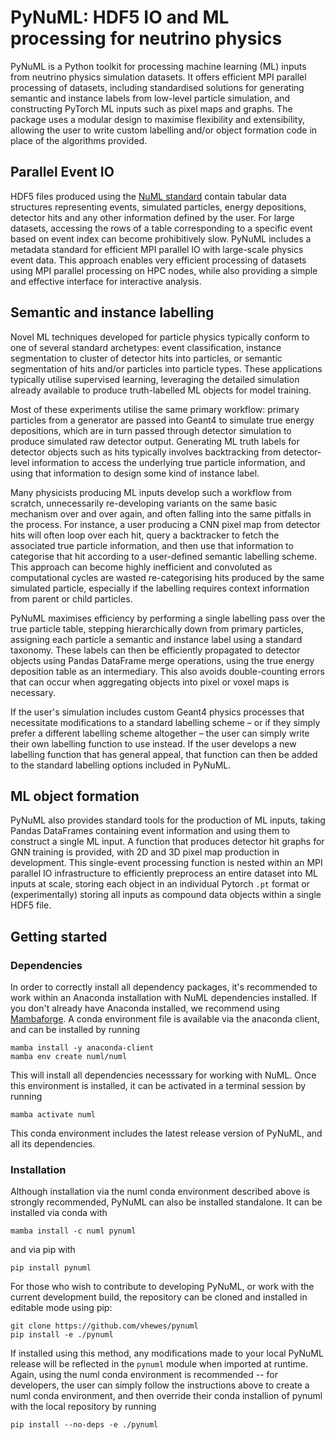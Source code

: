 # PyNuML: HDF5 IO and ML processing for neutrino physics

PyNuML is a Python toolkit for processing machine learning (ML) inputs from neutrino physics simulation datasets. It offers efficient MPI parallel processing of datasets, including standardised solutions for generating semantic and instance labels from low-level particle simulation, and constructing PyTorch ML inputs such as pixel maps and graphs. The package uses a modular design to maximise flexibility and extensibility, allowing the user to write custom labelling and/or object formation code in place of the algorithms provided.

## Parallel Event IO

HDF5 files produced using the [NuML standard](https://github.com/vhewes/numl) contain tabular data structures representing events, simulated particles, energy depositions, detector hits and any other information defined by the user. For large datasets, accessing the rows of a table corresponding to a specific event based on event index can become prohibitively slow. PyNuML includes a metadata standard for efficient MPI parallel IO with large-scale physics event data. This approach enables very efficient processing of datasets using MPI parallel processing on HPC nodes, while also providing a simple and effective interface for interactive analysis.

## Semantic and instance labelling

Novel ML techniques developed for particle physics typically conform to one of several standard archetypes: event classification, instance segmentation to cluster of detector hits into particles, or semantic segmentation of hits and/or particles into particle types. These applications typically utilise supervised learning, leveraging the detailed simulation already available to produce truth-labelled ML objects for model training.

Most of these experiments utilise the same primary workflow: primary particles from a generator are passed into Geant4 to simulate true energy depositions, which are in turn passed through detector simulation to produce simulated raw detector output. Generating ML truth labels for detector objects such as hits typically involves backtracking from detector-level information to access the underlying true particle information, and using that information to design some kind of instance label.

Many physicists producing ML inputs develop such a workflow from scratch, unnecessarily re-developing variants on the same basic mechanism over and over again, and often falling into the same pitfalls in the process. For instance, a user producing a CNN pixel map from detector hits will often loop over each hit, query a backtracker to fetch the associated true particle information, and then use that information to categorise that hit according to a user-defined semantic labelling scheme. This approach can become highly inefficient and convoluted as computational cycles are wasted re-categorising hits produced by the same simulated particle, especially if the labelling requires context information from parent or child particles.

PyNuML maximises efficiency by performing a single labelling pass over the true particle table, stepping hierarchically down from primary particles, assigning each particle a semantic and instance label using a standard taxonomy. These labels can then be efficiently propagated to detector objects using Pandas DataFrame merge operations, using the true energy deposition table as an intermediary. This also avoids double-counting errors that can occur when aggregating objects into pixel or voxel maps is necessary.

If the user's simulation includes custom Geant4 physics processes that necessitate modifications to a standard labelling scheme – or if they simply prefer a different labelling scheme altogether – the user can simply write their own labelling function to use instead. If the user develops a new labelling function that has general appeal, that function can then be added to the standard labelling options included in PyNuML.

## ML object formation

PyNuML also provides standard tools for the production of ML inputs, taking Pandas DataFrames containing event information and using them to construct a single ML input. A function that produces detector hit graphs for GNN training is provided, with 2D and 3D pixel map production in development. This single-event processing function is nested within an MPI parallel IO infrastructure to efficiently preprocess an entire dataset into ML inputs at scale, storing each object in an individual Pytorch `.pt` format or (experimentally) storing all inputs as compound data objects within a single HDF5 file.

## Getting started

### Dependencies

In order to correctly install all dependency packages, it's recommended to work within an Anaconda installation with NuML dependencies installed. If you don't already have Anaconda installed, we recommend using [Mambaforge](https://github.com/conda-forge/miniforge). A conda environment file is available via the anaconda client, and can be installed by running
```
mamba install -y anaconda-client
mamba env create numl/numl
```
This will install all dependencies necesssary for working with NuML. Once this environment is installed, it can be activated in a terminal session by running
```
mamba activate numl
```

This conda environment includes the latest release version of PyNuML, and all its dependencies.

### Installation

Although installation via the numl conda environment described above is strongly recommended, PyNuML can also be installed standalone. It can be installed via conda with
```
mamba install -c numl pynuml
```
and via pip with
```
pip install pynuml
```

For those who wish to contribute to developing PyNuML, or work with the current development build, the repository can be cloned and installed in editable mode using pip:
```
git clone https://github.com/vhewes/pynuml
pip install -e ./pynuml
```

If installed using this method, any modifications made to your local PyNuML release will be reflected in the `pynuml` module when imported at runtime. Again, using the numl conda environment is recommended -- for developers, the user can simply follow the instructions above to create a numl conda environment, and then override their conda installion of pynuml with the local repository by running
```
pip install --no-deps -e ./pynuml
```
